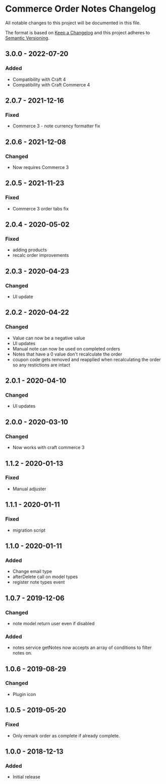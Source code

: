 # Commerce Order Notes Changelog

All notable changes to this project will be documented in this file.

The format is based on [Keep a Changelog](http://keepachangelog.com/) and this project adheres to [Semantic Versioning](http://semver.org/).

## 3.0.0 - 2022-07-20
### Added
- Compatibility with Craft 4
- Compatibility with Craft Commerce 4

## 2.0.7 - 2021-12-16
### Fixed
- Commerce 3 - note currency formatter fix

## 2.0.6 - 2021-12-08
### Changed
- Now requires Commerce 3

## 2.0.5 - 2021-11-23
### Fixed
- Commerce 3 order tabs fix

## 2.0.4 - 2020-05-02
### Fixed
- adding products
- recalc order improvements

## 2.0.3 - 2020-04-23
### Changed
- UI update

## 2.0.2 - 2020-04-22
### Changed
-	Value can now be a negative value
-	UI updates
-	Manual note can now be used on completed orders
-	Notes that have a 0 value don't recalculate the order
-	coupon code gets removed and reapplied when recalculating the order so any restictions are intact


## 2.0.1 - 2020-04-10
### Changed
-	UI updates

## 2.0.0 - 2020-03-10

### Changed

-   Now works with craft commerce 3

## 1.1.2 - 2020-01-13

### Fixed

-   Manual adjuster

## 1.1.1 - 2020-01-11

### Fixed

-   migration script

## 1.1.0 - 2020-01-11

### Added

-   Change email type
-   afterDelete call on model types
-   register note types event

## 1.0.7 - 2019-12-06

### Changed

-   note model return user even if disabled

### Added

-   notes service getNotes now accepts an array of conditions to filter notes on.

## 1.0.6 - 2019-08-29

### Changed

-   Plugin icon

## 1.0.5 - 2019-05-20

### Fixed

-   Only remark order as complete if already complete.

## 1.0.0 - 2018-12-13

### Added

-   Initial release
